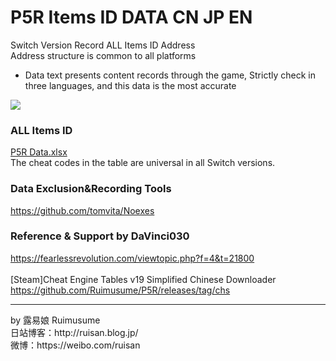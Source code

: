 # P5R Items ID DATA CN JP EN

Switch Version Record ALL Items ID Address<br>
Address structure is common to all platforms<br>
* Data text presents content records through the game, Strictly check in three languages, and this data is the most accurate
<img src="https://store-jp.nintendo.com/dw/image/v2/BFGJ_PRD/on/demandware.static/-/Sites-all-master-catalog/ja_JP/dw8f15100d/products/D70010000042356/heroBanner/206a3b6840d9f5a709db879bdf003de07b184b8065473a0447eb2ed3b350fee7.jpg"/>

### ALL Items ID
[P5R Data.xlsx](https://github.com/Ruimusume/P5R/raw/main/P5R%20Data.xlsx)<br>
The cheat codes in the table are universal in all Switch versions.<br>

### Data Exclusion&Recording Tools
https://github.com/tomvita/Noexes

### Reference & Support by DaVinci030
https://fearlessrevolution.com/viewtopic.php?f=4&t=21800<br>
<br>
[Steam]Cheat Engine Tables v19 Simplified Chinese Downloader<br>
https://github.com/Ruimusume/P5R/releases/tag/chs
<hr>
by 露易娘 Ruimusume</br>
日站博客：http://ruisan.blog.jp/</br>
微博：https://weibo.com/ruisan</br>
